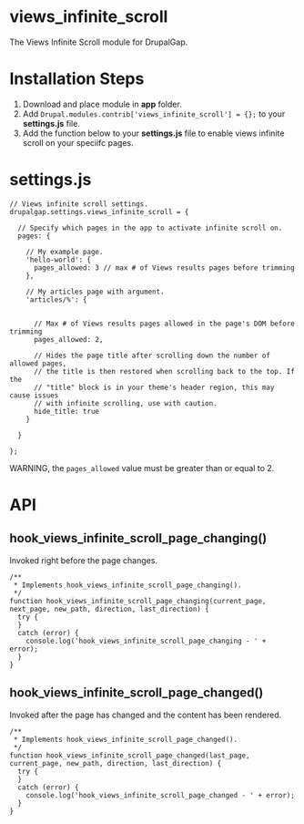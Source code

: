 # views_infinite_scroll
The Views Infinite Scroll module for DrupalGap.

# Installation Steps
1. Download and place module in __app__ folder.
2. Add `Drupal.modules.contrib['views_infinite_scroll'] = {};` to your __settings.js__ file.
3. Add the function below to your __settings.js__ file to enable views infinite scroll on your speciifc pages.

# settings.js
```
// Views infinite scroll settings.
drupalgap.settings.views_infinite_scroll = {

  // Specify which pages in the app to activate infinite scroll on.
  pages: {

    // My example page.
    'hello-world': {
      pages_allowed: 3 // max # of Views results pages before trimming
    },

    // My articles page with argument.
    'articles/%': {
    
    
      // Max # of Views results pages allowed in the page's DOM before trimming
      pages_allowed: 2,
      
      // Hides the page title after scrolling down the number of allowed pages,
      // the title is then restored when scrolling back to the top. If the
      // "title" block is in your theme's header region, this may cause issues
      // with infinite scrolling, use with caution.
      hide_title: true
    }

  }

};

```

WARNING, the `pages_allowed` value must be greater than or equal to 2.

# API

## hook_views_infinite_scroll_page_changing()

Invoked right before the page changes.

```
/**
 * Implements hook_views_infinite_scroll_page_changing().
 */
function hook_views_infinite_scroll_page_changing(current_page, next_page, new_path, direction, last_direction) {
  try {
  }
  catch (error) {
    console.log('hook_views_infinite_scroll_page_changing - ' + error);
  }
}
```

## hook_views_infinite_scroll_page_changed()

Invoked after the page has changed and the content has been rendered.

```
/**
 * Implements hook_views_infinite_scroll_page_changed().
 */
function hook_views_infinite_scroll_page_changed(last_page, current_page, new_path, direction, last_direction) {
  try {
  }
  catch (error) {
    console.log('hook_views_infinite_scroll_page_changed - ' + error);
  }
}
```
